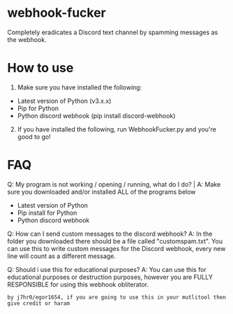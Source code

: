 # webhook-fucker
Completely eradicates a Discord text channel by spamming messages as the webhook.
# How to use
1. Make sure you have installed the following:
 - Latest version of Python (v3.x.x)
 - Pip for Python
 - Python discord webhook (pip install discord-webhook)
2. If you have installed the following, run WebhookFucker.py and you're good to go!
# FAQ
Q: My program is not working / opening / running, what do I do? | A: Make sure you downloaded and/or installed ALL of the programs below
 - Latest version of Python
 - Pip install for Python
 - Python discord webhook

Q: How can I send custom messages to the discord webhook? 
A: In the folder you downloaded there should be a file called "customspam.txt". You can use this to write custom messages for the Discord webhook, every new line will count as a different message.

Q: Should i use this for educational purposes? 
A: You can use this for educational purposes or destruction purposes, however you are FULLY RESPONSIBLE for using this webhook obliterator.

`by j7hr0/egor1654, if you are going to use this in your mutlitool then give credit or haram`
